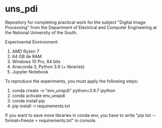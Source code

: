 # uns_pdi
Repository for completing practical work for the subject "Digital Image Processing" from the Department of Electrical and Computer Engineering at the National University of the South.

Experimental Environment:

1. AMD Ryzen 7
2. 64 GB de RAM
3. Windows 10 Pro, 64 bits
4. Anaconda 3, Python 3.9 (+ libraries)
5. Jupyter Notebook

To reproduce the experiments, you must apply the following steps:

1. conda create -n "env_unspdi" python=3.9.7 ipython
2. conda activate env_unspdi
3. conda install pip
4. pip install -r requirements.txt

If you want to save more libraries in conda env, you have to write "pip list --format=freeze > requirements.txt" in console.
